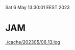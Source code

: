 Sat  6 May 13:30:01 EEST 2023
# JAM
<a href='./cache/202305/06_13.log'>./cache/202305/06_13.log</a>
